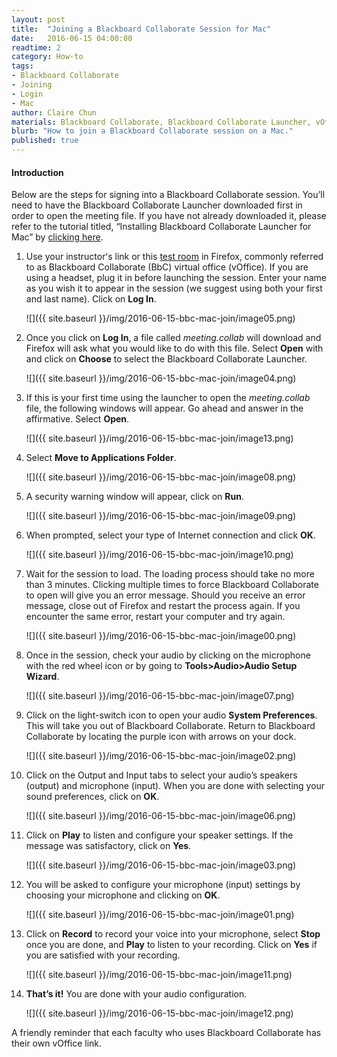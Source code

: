 ```yaml
---
layout: post
title:  "Joining a Blackboard Collaborate Session for Mac"
date:   2016-06-15 04:00:00
readtime: 2
category: How-to
tags:
- Blackboard Collaborate
- Joining
- Login
- Mac
author: Claire Chun
materials: Blackboard Collaborate, Blackboard Collaborate Launcher, vOffice Link
blurb: "How to join a Blackboard Collaborate session on a Mac."
published: true
---
```

#### Introduction
Below are the steps for signing into a Blackboard Collaborate session. You’ll need to have the Blackboard Collaborate Launcher downloaded first in order to open the meeting file. If you have not already downloaded it, please refer to the tutorial titled, “Installing Blackboard Collaborate Launcher for Mac” by [clicking here](<https://assist.coe.hawaii.edu/how-to/2016/03/08/bbc-mac-launcher.html>).

1. Use your instructorʻs link or this [test room](<http://tinyurl.com/uh-bbc>) in Firefox, commonly referred to as Blackboard Collaborate (BbC) virtual office (vOffice). If you are using a headset, plug it in before launching the session. Enter your name as you wish it to appear in the session (we suggest using both your first and last name). Click on **Log In**.

    ![]({{ site.baseurl }}/img/2016-06-15-bbc-mac-join/image05.png)

2. Once you click on **Log In**, a file called *meeting.collab* will download and Firefox will ask what you would like to do with this file. Select **Open** with and click on **Choose** to select the Blackboard Collaborate Launcher.

    ![]({{ site.baseurl }}/img/2016-06-15-bbc-mac-join/image04.png)

3. If this is your first time using the launcher to open the *meeting.collab* file, the following windows will appear. Go ahead and answer in the affirmative. Select **Open**.

    ![]({{ site.baseurl }}/img/2016-06-15-bbc-mac-join/image13.png)

4. Select **Move to Applications Folder**.

    ![]({{ site.baseurl }}/img/2016-06-15-bbc-mac-join/image08.png)

5. A security warning window will appear, click on **Run**.

    ![]({{ site.baseurl }}/img/2016-06-15-bbc-mac-join/image09.png)

6. When prompted, select your type of Internet connection and click **OK**.

    ![]({{ site.baseurl }}/img/2016-06-15-bbc-mac-join/image10.png)

7. Wait for the session to load. The loading process should take no more than 3 minutes. Clicking multiple times to force Blackboard Collaborate to open will give you an error message. Should you receive an error message, close out of Firefox and restart the process again. If you encounter the same error, restart your computer and try again.

    ![]({{ site.baseurl }}/img/2016-06-15-bbc-mac-join/image00.png)

8. Once in the session, check your audio by clicking on the microphone with the red wheel icon or by going to **Tools>Audio>Audio Setup Wizard**.

    ![]({{ site.baseurl }}/img/2016-06-15-bbc-mac-join/image07.png)

9. Click on the light-switch icon to open your audio **System Preferences**. This will take you out of Blackboard Collaborate. Return to Blackboard Collaborate by locating the purple icon with arrows on your dock.

    ![]({{ site.baseurl }}/img/2016-06-15-bbc-mac-join/image02.png)

10. Click on the Output and Input tabs to select your audio’s speakers (output) and microphone (input). When you are done with selecting your sound preferences, click on **OK**.

    ![]({{ site.baseurl }}/img/2016-06-15-bbc-mac-join/image06.png)

11. Click on **Play** to listen and configure your speaker settings. If the message was satisfactory, click on **Yes**.

    ![]({{ site.baseurl }}/img/2016-06-15-bbc-mac-join/image03.png)

12. You will be asked to configure your microphone (input) settings by choosing your microphone and clicking on **OK**.

    ![]({{ site.baseurl }}/img/2016-06-15-bbc-mac-join/image01.png)

13. Click on **Record** to record your voice into your microphone, select **Stop** once you are done, and **Play** to listen to your recording. Click on **Yes** if you are satisfied with your recording.

    ![]({{ site.baseurl }}/img/2016-06-15-bbc-mac-join/image11.png)

14. **That’s it!** You are done with your audio configuration.

    ![]({{ site.baseurl }}/img/2016-06-15-bbc-mac-join/image12.png)

A friendly reminder that each faculty who uses Blackboard Collaborate has their own vOffice link.
